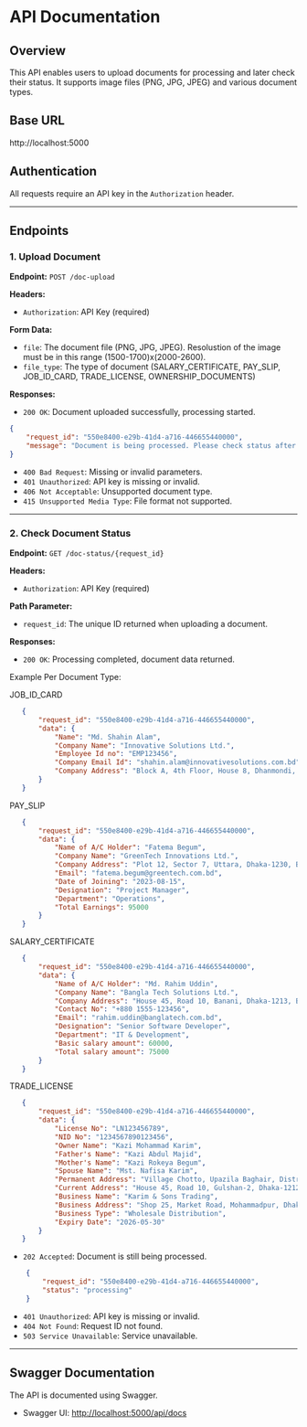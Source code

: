 # API Documentation

## Overview
This API enables users to upload documents for processing and later check their status. It supports image files (PNG, JPG, JPEG) and various document types.

## Base URL
http://localhost:5000


## Authentication
All requests require an API key in the `Authorization` header.

---
## Endpoints

### 1. Upload Document
**Endpoint:** `POST /doc-upload`

**Headers:**
- `Authorization`: API Key (required)

**Form Data:**
- `file`: The document file (PNG, JPG, JPEG). Resolustion of the image must be in this range (1500-1700)x(2000-2600).
- `file_type`: The type of document (SALARY_CERTIFICATE, PAY_SLIP, JOB_ID_CARD, TRADE_LICENSE, OWNERSHIP_DOCUMENTS)

**Responses:**
- `200 OK`: Document uploaded successfully, processing started.
```json 
{
    "request_id": "550e8400-e29b-41d4-a716-446655440000",
    "message": "Document is being processed. Please check status after a while"
}
```
- `400 Bad Request`: Missing or invalid parameters.
- `401 Unauthorized`: API key is missing or invalid.
- `406 Not Acceptable`: Unsupported document type.
- `415 Unsupported Media Type`: File format not supported.

---
### 2. Check Document Status
**Endpoint:** `GET /doc-status/{request_id}`

**Headers:**
- `Authorization`: API Key (required)

**Path Parameter:**
- `request_id`: The unique ID returned when uploading a document.

**Responses:**
- `200 OK`: Processing completed, document data returned.

 Example Per Document Type:  

 JOB_ID_CARD
 ``` json
    {
        "request_id": "550e8400-e29b-41d4-a716-446655440000",
        "data": {
            "Name": "Md. Shahin Alam",
            "Company Name": "Innovative Solutions Ltd.",
            "Employee Id no": "EMP123456",
            "Company Email Id": "shahin.alam@innovativesolutions.com.bd",
            "Company Address": "Block A, 4th Floor, House 8, Dhanmondi, Dhaka-1205, Bangladesh"
        }
    }
 ```
 PAY_SLIP
 ``` json
    {
        "request_id": "550e8400-e29b-41d4-a716-446655440000",
        "data": {
            "Name of A/C Holder": "Fatema Begum",
            "Company Name": "GreenTech Innovations Ltd.",
            "Company Address": "Plot 12, Sector 7, Uttara, Dhaka-1230, Bangladesh",
            "Email": "fatema.begum@greentech.com.bd",
            "Date of Joining": "2023-08-15",
            "Designation": "Project Manager",
            "Department": "Operations",
            "Total Earnings": 95000
        }
    }
 ```
 SALARY_CERTIFICATE
 ``` json
    {
        "request_id": "550e8400-e29b-41d4-a716-446655440000",
        "data": {
            "Name of A/C Holder": "Md. Rahim Uddin",
            "Company Name": "Bangla Tech Solutions Ltd.",
            "Company Address": "House 45, Road 10, Banani, Dhaka-1213, Bangladesh",
            "Contact No": "+880 1555-123456",
            "Email": "rahim.uddin@banglatech.com.bd",
            "Designation": "Senior Software Developer",
            "Department": "IT & Development",
            "Basic salary amount": 60000,
            "Total salary amount": 75000
        }
    }

 ```
 TRADE_LICENSE
 ``` json
    {
        "request_id": "550e8400-e29b-41d4-a716-446655440000",
        "data": {
            "License No": "LN123456789",
            "NID No": "1234567890123456",
            "Owner Name": "Kazi Mohammad Karim",
            "Father's Name": "Kazi Abdul Majid",
            "Mother's Name": "Kazi Rokeya Begum",
            "Spouse Name": "Mst. Nafisa Karim",
            "Permanent Address": "Village Chotto, Upazila Baghair, District Narail, Bangladesh",
            "Current Address": "House 45, Road 10, Gulshan-2, Dhaka-1212, Bangladesh",
            "Business Name": "Karim & Sons Trading",
            "Business Address": "Shop 25, Market Road, Mohammadpur, Dhaka-1207, Bangladesh",
            "Business Type": "Wholesale Distribution",
            "Expiry Date": "2026-05-30"
        }
    }
 ```

- `202 Accepted`: Document is still being processed.
``` json
    {
        "request_id": "550e8400-e29b-41d4-a716-446655440000",
        "status": "processing"
    }

```
- `401 Unauthorized`: API key is missing or invalid.
- `404 Not Found`: Request ID not found.
- `503 Service Unavailable`: Service unavailable.

---
## Swagger Documentation
The API is documented using Swagger.
- Swagger UI: [http://localhost:5000/api/docs](./swagger_doc.yml)
<!-- - Swagger JSON: [http://localhost:5000/swagger.json](http://localhost:5000/swagger.json) -->
